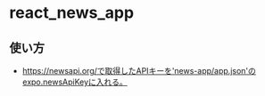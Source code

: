 # react_news_app

## 使い方

- https://newsapi.org/で取得したAPIキーを'news-app/app.json'のexpo.newsApiKeyに入れる。

